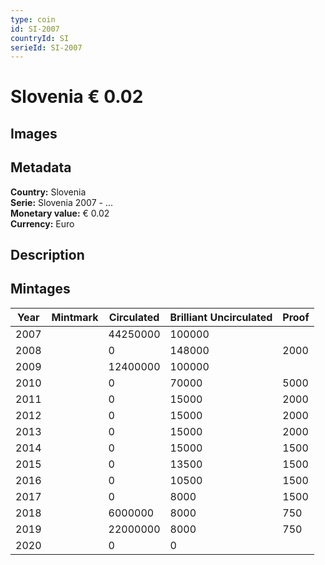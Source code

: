 ```yaml
---
type: coin
id: SI-2007
countryId: SI
serieId: SI-2007
---
```


# Slovenia € 0.02

## Images


## Metadata

**Country:** Slovenia\
**Serie:** Slovenia 2007 - ...\
**Monetary value:** € 0.02\
**Currency:** Euro

## Description


## Mintages
| Year | Mintmark | Circulated | Brilliant Uncirculated | Proof |
| ---- | -------- | ---------- | ---------------------- | ----- |
| 2007 |  | 44250000| 100000 |  |
| 2008 |  | 0| 148000 | 2000 |
| 2009 |  | 12400000| 100000 |  |
| 2010 |  | 0| 70000 | 5000 |
| 2011 |  | 0| 15000 | 2000 |
| 2012 |  | 0| 15000 | 2000 |
| 2013 |  | 0| 15000 | 2000 |
| 2014 |  | 0| 15000 | 1500 |
| 2015 |  | 0| 13500 | 1500 |
| 2016 |  | 0| 10500 | 1500 |
| 2017 |  | 0| 8000 | 1500 |
| 2018 |  | 6000000| 8000 | 750 |
| 2019 |  | 22000000| 8000 | 750 |
| 2020 |  | 0| 0 |  |
